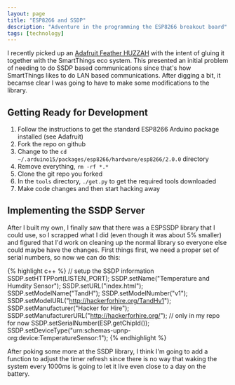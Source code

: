 ```yaml
---
layout: page
title: "ESP8266 and SSDP"
description: "Adventure in the programming the ESP8266 breakout board"
tags: [technology]
---
```

I recently picked up an [Adafruit Feather HUZZAH](https://learn.adafruit.com/adafruit-feather-huzzah-esp8266) with the intent of gluing it together with the SmartThings eco system. This presented an initial problem of needing to do SSDP based communications since that&#39;s how SmartThings likes to do LAN based communications. After digging a bit, it becamse clear I was going to have to make some modifications to the library.

Getting Ready for Development
----
1. Follow the instructions to get the standard ESP8266 Arduino package installed (see Adafruit)
1. Fork the repo on github
1. Change to the `cd ~/.arduino15/packages/esp8266/hardware/esp8266/2.0.0` directory
1. Remove everything, `rm -rf *.*`
1. Clone the git repo you forked
1. In the `tools` directory, `./get.py` to get the required tools downloaded
1. Make code changes and then start hacking away

Implementing the SSDP Server
----
After I built my own, I finally saw that there was a ESPSSDP library that I could use, so I scrapped what I did (even though it was about 5% smaller) and figured that I&#39;d work on cleaning up the normal library so everyone else could maybe have the changes. First things first, we need a proper set of serial numbers, so now we can do this:

{% highlight c++ %}
// setup the SSDP information
SSDP.setHTTPPort(LISTEN_PORT);
SSDP.setName("Temperature and Humdity Sensor");
SSDP.setURL("index.html");
SSDP.setModelName("TandH");
SSDP.setModelNumber("v1");
SSDP.setModelURL("http://hackerforhire.org/TandHv1");
SSDP.setManufacturer("Hacker for Hire");
SSDP.setManufacturerURL("http://hackerforhire.org/");
// only in my repo for now
SSDP.setSerialNumber(ESP.getChipId());
SSDP.setDeviceType("urn:schemas-upnp-org:device:TemperatureSensor:1");
{% endhighlight %}

After poking some more at the SSDP library, I think I&#39;m going to add a function to adjust the timer refresh since there is no way that waking the system every 1000ms is going to let it live even close to a day on the battery.

